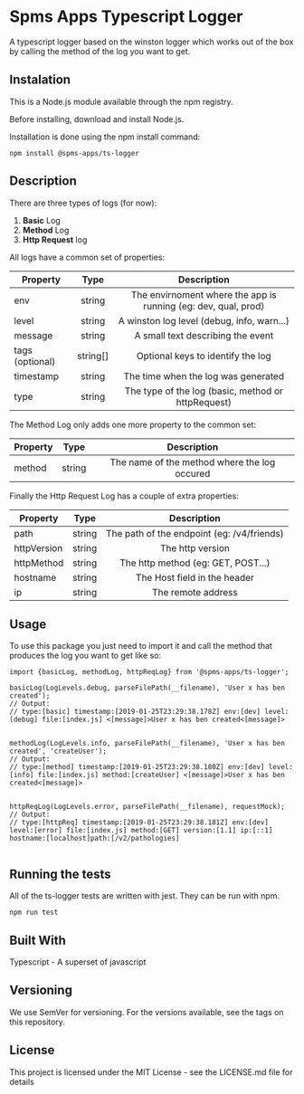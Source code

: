 # Spms Apps Typescript Logger

A typescript logger based on the winston logger which works out of the box by calling the method of the log you want to get.

## Instalation

This is a Node.js module available through the npm registry.

Before installing, download and install Node.js.

Installation is done using the npm install command:

`npm install @spms-apps/ts-logger`

## Description

There are three types of logs (for now):

1. **Basic** Log
2. **Method** Log
3. **Http Request** log

All logs have a common set of properties:

| Property        |   Type   |                          Description                           |
| --------------- | :------: | :------------------------------------------------------------: |
| env             |  string  | The envirnoment where the app is running (eg: dev, qual, prod) |
| level           |  string  |           A winston log level (debug, info, warn...)           |
| message         |  string  |               A small text describing the event                |
| tags (optional) | string[] |               Optional keys to identify the log                |
| timestamp       |  string  |              The time when the log was generated               |
| type            |  string  |       The type of the log (basic, method or httpRequest)       |

The Method Log only adds one more property to the common set:

| Property |  Type  |                          Description                           |
| -------- | :----: | :------------------------------------------------------------: |
| method      | string | The name of the method where the log occured |

Finally the Http Request Log has a couple of extra properties:

| Property |  Type  |                          Description                           |
| -------- | :----: | :------------------------------------------------------------: |
| path      | string | The path of the endpoint (eg: /v4/friends) |
| httpVersion      | string | The http version |
| httpMethod      | string | The http method (eg: GET, POST...) |
| hostname      | string | The Host field in the header |
| ip      | string | The remote address |


## Usage

To use this package you just need to import it and call the method that produces the log you want to get like so:

```
import {basicLog, methodLog, httpReqLog} from '@spms-apps/ts-logger';

basicLog(LogLevels.debug, parseFilePath(__filename), 'User x has ben created');
// Output:
// type:[basic] timestamp:[2019-01-25T23:29:38.178Z] env:[dev] level:[debug] file:[index.js] <[message]>User x has ben created<[message]>


methodLog(LogLevels.info, parseFilePath(__filename), 'User x has ben created', 'createUser');
// Output:
// type:[method] timestamp:[2019-01-25T23:29:38.180Z] env:[dev] level:[info] file:[index.js] method:[createUser] <[message]>User x has ben created<[message]>


httpReqLog(LogLevels.error, parseFilePath(__filename), requestMock);
// Output:
// type:[httpReq] timestamp:[2019-01-25T23:29:38.181Z] env:[dev] level:[error] file:[index.js] method:[GET] version:[1.1] ip:[::1] hostname:[localhost]path:[/v2/pathologies]


```

## Running the tests

All of the ts-logger tests are written with jest. They can be run with npm.

`npm run test`

## Built With

Typescript - A superset of javascript

## Versioning

We use SemVer for versioning. For the versions available, see the tags on this repository.

## License

This project is licensed under the MIT License - see the LICENSE.md file for details
